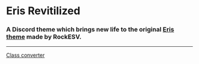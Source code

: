 # Eris Revitilized

### A Discord theme which brings new life to the original [Eris theme](https://github.com/RockESV/Eris) made by RockESV.

----

[Class converter](https://syndishanx.github.io/Website/Update_Classes.html)